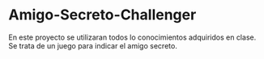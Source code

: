 # Amigo-Secreto-Challenger
En este proyecto se utilizaran todos lo conocimientos adquiridos en clase. Se trata de un juego para indicar el amigo secreto.
